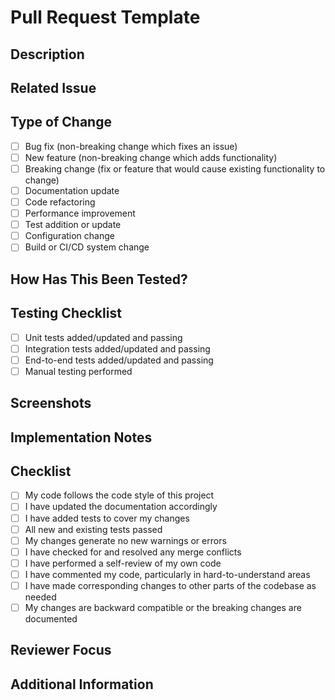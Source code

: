 # Pull Request Template

## Description
<!-- Provide a brief summary of the changes made in this pull request -->

## Related Issue
<!-- Reference any related issues using the format: "Fixes #123" or "Addresses #123" -->

## Type of Change
<!-- Mark the appropriate option with an "x" (no spaces around the "x") -->
- [ ] Bug fix (non-breaking change which fixes an issue)
- [ ] New feature (non-breaking change which adds functionality)
- [ ] Breaking change (fix or feature that would cause existing functionality to change)
- [ ] Documentation update
- [ ] Code refactoring
- [ ] Performance improvement
- [ ] Test addition or update
- [ ] Configuration change
- [ ] Build or CI/CD system change

## How Has This Been Tested?
<!-- Describe the tests you ran to verify your changes -->
<!-- Include relevant details about your testing environment -->

## Testing Checklist
<!-- Mark the appropriate options with an "x" (no spaces around the "x") -->
- [ ] Unit tests added/updated and passing
- [ ] Integration tests added/updated and passing
- [ ] End-to-end tests added/updated and passing
- [ ] Manual testing performed

## Screenshots
<!-- If applicable, add screenshots to help explain your changes -->

## Implementation Notes
<!-- Include any information that might be helpful for reviewers -->
<!-- Explain any non-obvious design decisions or trade-offs made -->

## Checklist
<!-- Mark the appropriate options with an "x" (no spaces around the "x") -->
- [ ] My code follows the code style of this project
- [ ] I have updated the documentation accordingly
- [ ] I have added tests to cover my changes
- [ ] All new and existing tests passed
- [ ] My changes generate no new warnings or errors
- [ ] I have checked for and resolved any merge conflicts
- [ ] I have performed a self-review of my own code
- [ ] I have commented my code, particularly in hard-to-understand areas
- [ ] I have made corresponding changes to other parts of the codebase as needed
- [ ] My changes are backward compatible or the breaking changes are documented

## Reviewer Focus
<!-- Highlight specific areas where you'd like reviewers to focus their attention -->
<!-- For example: "Please check the error handling in function X" -->

## Additional Information
<!-- Any additional information that might be useful -->

